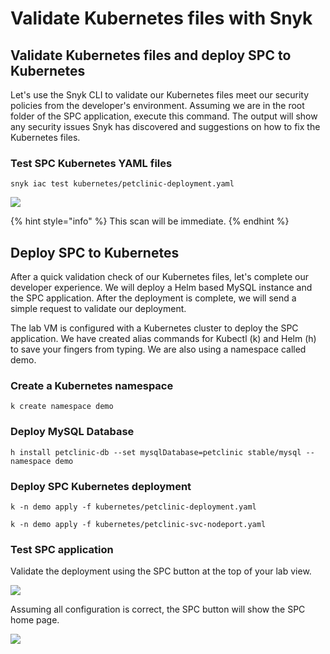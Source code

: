 # Validate Kubernetes files with Snyk

## Validate Kubernetes files and deploy SPC to Kubernetes

Let's use the Snyk CLI to validate our Kubernetes files meet our security policies from the developer's environment. Assuming we are in the root folder of the SPC application, execute this command. The output will show any security issues Snyk has discovered and suggestions on how to fix the Kubernetes files.

### Test SPC Kubernetes YAML files

```
snyk iac test kubernetes/petclinic-deployment.yaml
```

![](https://partner-workshop-assets.s3.us-east-2.amazonaws.com/screen-shot-2020-08-26-at-2.54.26-pm.png)

{% hint style="info" %}
This scan will be immediate.
{% endhint %}

## Deploy SPC to Kubernetes

After a quick validation check of our Kubernetes files, let's complete our developer experience. We will deploy a Helm based MySQL instance and the SPC application. After the deployment is complete, we will send a simple request to validate our deployment.

The lab VM is configured with a Kubernetes cluster to deploy the SPC application. We have created alias commands for Kubectl (k) and Helm (h) to save your fingers from typing. We are also using a namespace called demo.

### Create a Kubernetes namespace

```
k create namespace demo
```

### Deploy MySQL Database

```
h install petclinic-db --set mysqlDatabase=petclinic stable/mysql --namespace demo
```

### Deploy SPC Kubernetes deployment

```
k -n demo apply -f kubernetes/petclinic-deployment.yaml
```

```
k -n demo apply -f kubernetes/petclinic-svc-nodeport.yaml
```

### Test SPC application

Validate the deployment using the SPC button at the top of your lab view.

![](https://partner-workshop-assets.s3.us-east-2.amazonaws.com/spc\_button\_purpcle\_cicle.png)

Assuming all configuration is correct, the SPC button will show the SPC home page.

![](https://partner-workshop-assets.s3.us-east-2.amazonaws.com/screen-shot-2020-08-28-at-3.57.03-pm.png)
